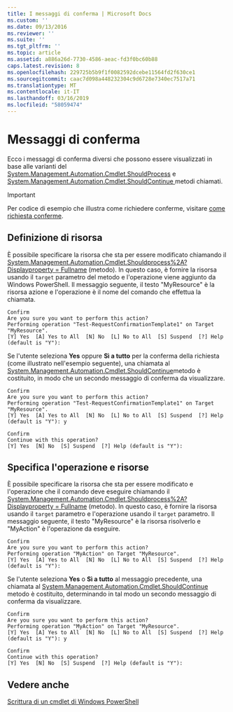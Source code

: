 ```yaml
---
title: I messaggi di conferma | Microsoft Docs
ms.custom: ''
ms.date: 09/13/2016
ms.reviewer: ''
ms.suite: ''
ms.tgt_pltfrm: ''
ms.topic: article
ms.assetid: a886a26d-7730-4586-aeac-fd3f0bc60b88
caps.latest.revision: 8
ms.openlocfilehash: 229725b5b9f1f0082592dcebe11564fd2f630ce1
ms.sourcegitcommit: caac7d098a448232304c9d6728e7340ec7517a71
ms.translationtype: MT
ms.contentlocale: it-IT
ms.lasthandoff: 03/16/2019
ms.locfileid: "58059474"
---
```

# <a name="confirmation-messages"></a>Messaggi di conferma

Ecco i messaggi di conferma diversi che possono essere visualizzati in base alle varianti del [System.Management.Automation.Cmdlet.ShouldProcess](/dotnet/api/System.Management.Automation.Cmdlet.ShouldProcess) e [System.Management.Automation.Cmdlet.ShouldContinue ](/dotnet/api/System.Management.Automation.Cmdlet.ShouldContinue) metodi chiamati.

> [!IMPORTANT]
> Per codice di esempio che illustra come richiedere conferme, visitare [come richiesta conferme](./how-to-request-confirmations.md).

## <a name="specifying-the-resource"></a>Definizione di risorsa

È possibile specificare la risorsa che sta per essere modificato chiamando il [System.Management.Automation.Cmdlet.Shouldprocess%2A? Displayproperty = Fullname](/dotnet/api/System.Management.Automation.Cmdlet.ShouldProcess?view=powershellsdk-1.1.0) (metodo). In questo caso, è fornire la risorsa usando il `target` parametro del metodo e l'operazione viene aggiunto da Windows PowerShell. Il messaggio seguente, il testo "MyResource" è la risorsa azione e l'operazione è il nome del comando che effettua la chiamata.

```output
Confirm
Are you sure you want to perform this action?
Performing operation "Test-RequestConfirmationTemplate1" on Target "MyResource".
[Y] Yes  [A] Yes to All  [N] No  [L] No to All  [S] Suspend  [?] Help (default is "Y"):
```

Se l'utente seleziona **Yes** oppure **Sì a tutto** per la conferma della richiesta (come illustrato nell'esempio seguente), una chiamata al [System.Management.Automation.Cmdlet.ShouldContinue](/dotnet/api/System.Management.Automation.Cmdlet.ShouldContinue)metodo è costituito, in modo che un secondo messaggio di conferma da visualizzare.

```output
Confirm
Are you sure you want to perform this action?
Performing operation "Test-RequestConfirmationTemplate1" on Target "MyResource".
[Y] Yes  [A] Yes to All  [N] No  [L] No to All  [S] Suspend  [?] Help (default is "Y"): y

Confirm
Continue with this operation?
[Y] Yes  [N] No  [S] Suspend  [?] Help (default is "Y"):
```

## <a name="specifying-the-operation-and-resource"></a>Specifica l'operazione e risorse

È possibile specificare la risorsa che sta per essere modificato e l'operazione che il comando deve eseguire chiamando il [System.Management.Automation.Cmdlet.Shouldprocess%2A? Displayproperty = Fullname](/dotnet/api/System.Management.Automation.Cmdlet.ShouldProcess?view=powershellsdk-1.1.0) (metodo). In questo caso, è fornire la risorsa usando il `target` parametro e l'operazione usando il `target` parametro. Il messaggio seguente, il testo "MyResource" è la risorsa risolverlo e "MyAction" è l'operazione da eseguire.

```output
Confirm
Are you sure you want to perform this action?
Performing operation "MyAction" on Target "MyResource".
[Y] Yes  [A] Yes to All  [N] No  [L] No to All  [S] Suspend  [?] Help (default is "Y"):
```

Se l'utente seleziona **Yes** o **Sì a tutto** al messaggio precedente, una chiamata al [System.Management.Automation.Cmdlet.ShouldContinue](/dotnet/api/System.Management.Automation.Cmdlet.ShouldContinue) metodo è costituito, determinando in tal modo un secondo messaggio di conferma da visualizzare.

```output
Confirm
Are you sure you want to perform this action?
Performing operation "MyAction" on Target "MyResource".
[Y] Yes  [A] Yes to All  [N] No  [L] No to All  [S] Suspend  [?] Help (default is "Y"): y

Confirm
Continue with this operation?
[Y] Yes  [N] No  [S] Suspend  [?] Help (default is "Y"):
```

## <a name="see-also"></a>Vedere anche

[Scrittura di un cmdlet di Windows PowerShell](./writing-a-windows-powershell-cmdlet.md)

